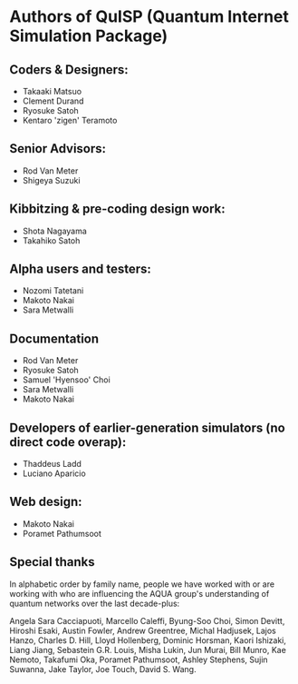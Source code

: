 # Authors of QuISP (Quantum Internet Simulation Package)

## Coders & Designers:

* Takaaki Matsuo
* Clement Durand
* Ryosuke Satoh
* Kentaro 'zigen' Teramoto

## Senior Advisors:

* Rod Van Meter
* Shigeya Suzuki

## Kibbitzing & pre-coding design work:

* Shota Nagayama
* Takahiko Satoh

## Alpha users and testers:

* Nozomi Tatetani
* Makoto Nakai
* Sara Metwalli

## Documentation

* Rod Van Meter
* Ryosuke Satoh
* Samuel 'Hyensoo' Choi
* Sara Metwalli
* Makoto Nakai


## Developers of earlier-generation simulators (no direct code overap):

* Thaddeus Ladd
* Luciano Aparicio

## Web design:

* Makoto Nakai
* Poramet Pathumsoot

## Special thanks

In alphabetic order by family name, people we have worked with or are
working with who are influencing the AQUA group's understanding of
quantum networks over the last decade-plus:

Angela Sara Cacciapuoti, Marcello Caleffi, Byung-Soo Choi, Simon
Devitt, Hiroshi Esaki, Austin Fowler, Andrew Greentree, Michal
Hadjusek, Lajos Hanzo, Charles D. Hill, Lloyd Hollenberg, Dominic
Horsman, Kaori Ishizaki, Liang Jiang, Sebastein G.R. Louis, Misha
Lukin, Jun Murai, Bill Munro, Kae Nemoto, Takafumi Oka, Poramet
Pathumsoot, Ashley Stephens, Sujin Suwanna, Jake Taylor, Joe Touch,
David S. Wang.
